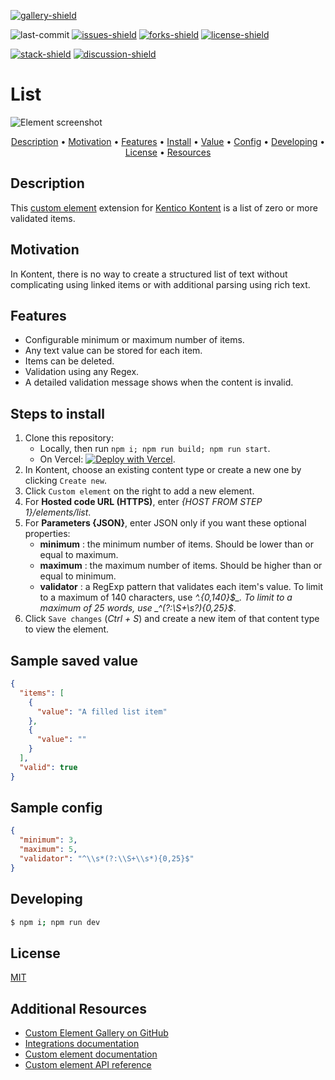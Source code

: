[![gallery-shield]](https://kentico.github.io/kontent-custom-element-samples/gallery/)

![last-commit]
[![issues-shield]](https://github.com/yuriys-kentico/kenticokontentkonservatory/issues)
[![forks-shield]](https://github.com/yuriys-kentico/kenticokontentkonservatory/network/members)
[![license-shield]](https://github.com/yuriys-kentico/kenticokontentkonservatory/blob/main/license)

[![stack-shield]](https://stackoverflow.com/tags/kentico-kontent)
[![discussion-shield]](https://github.com/Kentico/Home/discussions)

# List

![Element screenshot](https://assets-us-01.kc-usercontent.com/10cfe925-5d5a-0029-ac35-5fa8123935a0/5c6c969a-a0bc-4710-b981-0b406e77c549/ListCustomElement.png)

<p align="center">
  <a href="#description">Description</a> •
  <a href="#motivation">Motivation</a> •
  <a href="#features">Features</a> •
  <a href="#steps-to-install">Install</a> •
  <a href="#sample-saved-value">Value</a> •
  <a href="#sample-config">Config</a> •
  <a href="#developing">Developing</a> •
  <a href="#license">License</a> •
  <a href="#additional-resources">Resources</a>
</p>

## Description

This [custom element](https://docs.kontent.ai/tutorials/develop-apps/integrate/integrating-your-own-content-editing-features) extension for [Kentico Kontent](https://kontent.ai) is a list of zero or more validated items.

## Motivation

In Kontent, there is no way to create a structured list of text without complicating using linked items or with additional parsing using rich text.

## Features

- Configurable minimum or maximum number of items.
- Any text value can be stored for each item.
- Items can be deleted.
- Validation using any Regex.
- A detailed validation message shows when the content is invalid.

## Steps to install

1. Clone this repository:
   - Locally, then run `npm i; npm run build; npm run start`.
   - On Vercel: [![Deploy with Vercel](https://vercel.com/button)](https://vercel.com/new/git/external?repository-url=https%3A%2F%2Fgithub.com%2Fyuriys-kentico%2FKenticoKontentKonservatory%2F).
1. In Kontent, choose an existing content type or create a new one by clicking `Create new`.
1. Click `Custom element` on the right to add a new element.
1. For **Hosted code URL (HTTPS)**, enter _{HOST FROM STEP 1}/elements/list_.
1. For **Parameters {JSON}**, enter JSON only if you want these optional properties:
   - **minimum** : the minimum number of items. Should be lower than or equal to maximum.
   - **maximum** : the maximum number of items. Should be higher than or equal to minimum.
   - **validator** : a RegExp pattern that validates each item's value. To limit to a maximum of 140 characters, use _^.{0,140}$_. To limit to a maximum of 25 words, use _^(?:\S+\s?){0,25}$_.
1. Click `Save changes` (_Ctrl + S_) and create a new item of that content type to view the element.

## Sample saved value

```json
{
  "items": [
    {
      "value": "A filled list item"
    },
    {
      "value": ""
    }
  ],
  "valid": true
}
```

## Sample config

```json
{
  "minimum": 3,
  "maximum": 5,
  "validator": "^\\s*(?:\\S+\\s*){0,25}$"
}
```

## Developing

```bash
$ npm i; npm run dev
```

## License

[MIT](https://tldrlegal.com/license/mit-license)

## Additional Resources

- [Custom Element Gallery on GitHub](https://kentico.github.io/kontent-custom-element-samples/gallery/)
- [Integrations documentation](https://docs.kontent.ai/tutorials/develop-apps/integrate/integrations-overview)
- [Custom element documentation](https://docs.kontent.ai/tutorials/develop-apps/integrate/content-editing-extensions)
- [Custom element API reference](https://docs.kontent.ai/reference/custom-elements-js-api)

[gallery-shield]: https://img.shields.io/static/v1?label=&message=extension%20gallery&color=51bce0&style=for-the-badge
[last-commit]: https://img.shields.io/github/last-commit/yuriys-kentico/KenticoKontentKonservatory?style=for-the-badge
[issues-shield]: https://img.shields.io/github/issues/yuriys-kentico/KenticoKontentKonservatory.svg?style=for-the-badge
[forks-shield]: https://img.shields.io/github/forks/yuriys-kentico/KenticoKontentKonservatory.svg?style=for-the-badge
[license-shield]: https://img.shields.io/github/license/yuriys-kentico/KenticoKontentKonservatory.svg?style=for-the-badge
[stack-shield]: https://img.shields.io/badge/Stack%20Overflow-ASK%20NOW-FE7A16.svg?logo=stackoverflow&logoColor=white&style=for-the-badge
[discussion-shield]: https://img.shields.io/badge/GitHub-Discussions-FE7A16.svg?logo=github&style=for-the-badge
